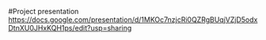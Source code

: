 #Project presentation
https://docs.google.com/presentation/d/1MKOc7nzjcRi0QZRgBUqjVZjD5odxDtnXU0JHxKQH1ps/edit?usp=sharing
